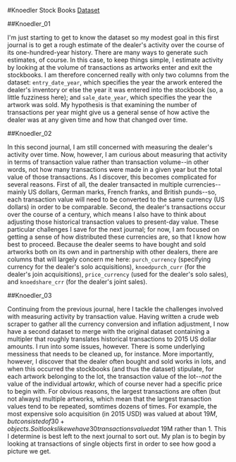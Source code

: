 #Knoedler Stock Books
[Dataset](https://github.com/thegetty/provenance-index-csv/tree/master/knoedler)


##Knoedler_01

I'm just starting to get to know the dataset so my modest goal in this first journal is to get a rough estimate of the dealer's activity over the course of its one-hundred-year history. There are many ways to generate such estimates, of course. In this case, to keep things simple, I estimate activity by looking at the volume of transactions as artworks enter and exit the stockbooks. I am therefore concerned really with only two columns from the dataset: `entry_date_year`, which specifies the year the arwork entered the dealer's inventory or else the year it was entered into the stockbook (so, a little fuzziness here); and `sale_date_year`, which specifies the year the artwork was sold. My hypothesis is that examining the number of transactions per year might give us a general sense of how active the dealer was at any given time and how that changed over time.

##Knoedler_02

In this second journal, I am still concerned with measuring the dealer's activity over time. Now, however, I am curious about measuring that activity in terms of transaction value rather than transaction volume--in other words, not how many transactions were made in a given year but the total value of those transactions. As I discover, this becomes complicated for several reasons. First of all, the dealer transacted in multiple currencies--mainly US dollars, German marks, French franks, and British punds--so, each transaction value will need to be converted to the same currency (US dollars) in order to be comparable. Second, the dealer's transactions occur over the course of a century, which means I also have to think about adjusting those historical transaction values to present-day value. These particular challenges I save for the next journal; for now, I am focused on getting a sense of how distributed these currencies are, so that I know how best to proceed. Because the dealer seems to have bought and sold artworks both on its own and in partnership with other dealers, there are columns that will largely concern me here: `purch_currency` (specifying currency for the dealer's solo acquisitions), `knoedpurch_curr` (for the dealer's join acquisitions), `price_currency` (used for the dealer's solo sales), and `knoedshare_crr` (for the dealer's joint sales).

##Knoedler_03

Continuing from the previous journal, here I tackle the challenges involved with measuring activity by transaction value. Having written a crude web scraper to gather all the currency conversion and inflation adjustment, I now have a second dataset to merge with the original dataset containing a multipler that roughly translates historical transactions to 2015 US dollar amounts. I run into some issues, however. There is some underlying messiness that needs to be cleaned up, for instance. More importantly, however, I discover that the dealer often bought and sold works in lots, and when this occurred the stockbooks (and thus the dataset) stipulate, for each artwork belonging to the lot, the transaction value of the lot--_not_ the value of the individual artowkr, which of course never had a specific price to begin with. For obvious reasons, the largest transactions are often (but not always) multiple artworks, which mean that the largest transaction values tend to be repeated, somtimes dozens of times. For example, the most expensive solo acquisition (in 2015 USD) was valued at about $19M, but consisted of 30+ objects. So it looks like we have 30 transactions valued at ~$19M rather than 1. This I determine is best left to the next journal to sort out. My plan is to begin by looking at transactions of single objects first in order to see how good a picture we get.
